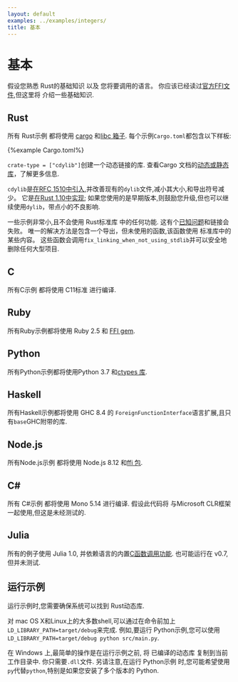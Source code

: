 ```yaml
---
layout: default
examples: ../examples/integers/
title: 基本
---
```


# 基本

假设您熟悉 Rust的基础知识 以及 您将要调用的语言。 你应该已经读过[官方FFI文件][official],但这里将 介绍一些基础知识. 

## Rust

所有 Rust示例 都将使用 [cargo] 和[libc 箱子][libc]. 每个示例`Cargo.toml`都包含以下样板: 

{%example Cargo.toml%}

`crate-type = ["cdylib"]`创建一个动态链接的库. 查看Cargo 文档的[动态或静态库][dyn-stat]，了解更多信息. 

`cdylib`是[在RFC 1510中引入][rfc1510],并改善现有的`dylib`文件,减小其大小,和导出符号减少。 它是[在Rust 1.10中实现][rust-1.10]; 如果您使用的是早期版本,则鼓励您升级,但也可以继续使用`dylib`，带点小的不良影响. 

一些示例非常小,且不会使用 Rust标准库 中的任何功能. 这有个[已知问题][rust-18807]和链接会失败。 唯一的解决方法是包含一个导出，但未使用的函数,该函数使用 标准库中的某些内容。 这些函数会调用`fix_linking_when_not_using_stdlib`并可以安全地删除任何大型项目. 

## C

所有C示例 都将使用 C11标准 进行编译. 

## Ruby

所有Ruby示例都将使用 Ruby 2.5 和 [FFI gem][gem]. 

## Python

所有Python示例都将使用Python 3.7 和[ctypes 库][ctypes]. 

## Haskell

所有Haskell示例都将使用 GHC 8.4 的 `ForeignFunctionInterface`语言扩展,且只有`base`GHC附带的库. 

## Node.js

所有Node.js示例 都将使用 Node.js 8.12 和[ffi 包][node-ffi]. 

## C\#

所有 C#示例 都将使用 Mono 5.14 进行编译. 假设此代码将 与Microsoft CLR框架一起使用,但这是未经测试的. 

## Julia

所有的例子使用 Julia 1.0, 并依赖语言的内置[C函数调用功能][julia-c]. 也可能运行在 v0.7, 但并未测试.

## 运行示例

运行示例时,您需要确保系统可以找到 Rust动态库. 

对 mac OS X和Linux上的大多数shell,可以通过在命令前加上`LD_LIBRARY_PATH=target/debug`来完成. 例如,要运行 Python示例,您可以使用`LD_LIBRARY_PATH=target/debug python src/main.py`. 

在 Windows 上,最简单的操作是在运行示例之前, 将 已编译的动态库 复制到当前工作目录中. 你只需要`.dll`文件. 另请注意,在运行 Python示例 时,您可能希望使用`py`代替`python`,特别是如果您安装了多个版本的 Python. 

[official]: https://doc.rust-lang.org/book/ffi.html

[cargo]: https://crates.io/

[libc]: http://doc.rust-lang.org/libc/libc/index.html

[dyn-stat]: http://doc.crates.io/manifest.html#building-dynamic-or-static-libraries

[rfc1510]: https://github.com/rust-lang/rfcs/blob/master/text/1510-cdylib.md

[rust-1.10]: https://blog.rust-lang.org/2016/07/07/Rust-1.10.html

[rust-18807]: https://github.com/rust-lang/rust/issues/18807

[gem]: https://github.com/ffi/ffi

[ctypes]: https://docs.python.org/3/library/ctypes.html

[node-ffi]: https://www.npmjs.com/package/node-ffi

[julia-c]: https://docs.julialang.org/en/v1/manual/calling-c-and-fortran-code
